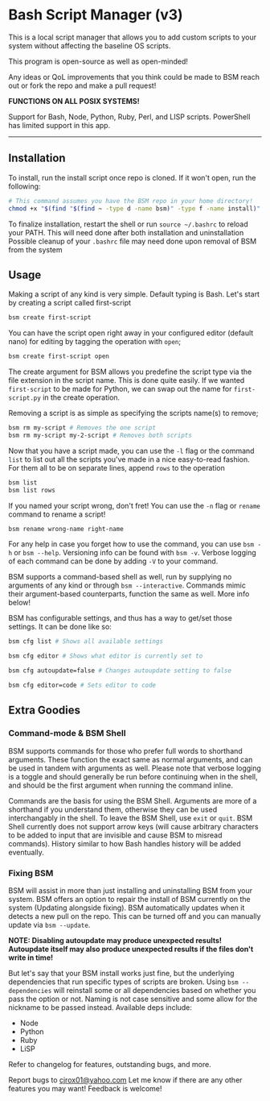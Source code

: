 # Bash Script Manager (v3)

This is a local script manager that allows you to add custom scripts to your system without affecting the baseline OS scripts.

This program is open-source as well as open-minded!

Any ideas or QoL improvements that you think could be made to BSM reach out or fork the repo and make a pull request!

__FUNCTIONS ON ALL POSIX SYSTEMS!__

Support for Bash, Node, Python, Ruby, Perl, and LISP scripts. PowerShell has limited support in this app.

___

## Installation

To install, run the install script once repo is cloned. If it won't open, run the following:

```bash
# This command assumes you have the BSM repo in your home directory!
chmod +x "$(find "$(find ~ -type d -name bsm)" -type f -name install)"
```

To finalize installation, restart the shell or run `source ~/.bashrc` to reload your PATH. This will need done after both installation and uninstallation
Possible cleanup of your `.bashrc` file may need done upon removal of BSM from the system

## Usage

Making a script of any kind is very simple. Default typing is Bash. Let's start by creating a script called first-script

```sh
bsm create first-script
```

You can have the script open right away in your configured editor (default nano) for editing by tagging the operation with `open`;

```sh
bsm create first-script open
```

The create argument for BSM allows you predefine the script type via the file extension in the script name.
This is done quite easily. If we wanted `first-script` to be made for Python, we can swap out the name for `first-script.py` in the create operation.

Removing a script is as simple as specifying the scripts name(s) to remove;

```sh
bsm rm my-script # Removes the one script
bsm rm my-script my-2-script # Removes both scripts
```

Now that you have a script made, you can use the `-l` flag or the command `list` to list out all the scripts you've made in a nice easy-to-read fashion. For them all to be on separate lines, append `rows` to the operation

```sh
bsm list
bsm list rows
```

If you named your script wrong, don't fret! You can use the `-n` flag or `rename` command to rename a script!

```sh
bsm rename wrong-name right-name
```

For any help in case you forget how to use the command, you can use `bsm -h` or `bsm --help`. Versioning info can be found with `bsm -v`. Verbose logging of each command can be done by adding `-V` to your command.

BSM supports a command-based shell as well, run by supplying no arguments of any kind or through `bsm --interactive`. Commands mimic their argument-based counterparts, function the same as well. More info below!

BSM has configurable settings, and thus has a way to get/set those settings. It can be done like so:

```sh
bsm cfg list # Shows all available settings

bsm cfg editor # Shows what editor is currently set to

bsm cfg autoupdate=false # Changes autoupdate setting to false

bsm cfg editor=code # Sets editor to code
```

## Extra Goodies

### Command-mode & BSM Shell

BSM supports commands for those who prefer full words to shorthand arguments. These function the exact same as normal arguments, and can be used in tandem with arguments as well. Please note that verbose logging is a toggle and should generally be run before continuing when in the shell, and should be the first argument when running the command inline.

Commands are the basis for using the BSM Shell. Arguments are more of a shorthand if you understand them, otherwise they can be used interchangably in the shell. To leave the BSM Shell, use `exit` or `quit`. BSM Shell currently does not support arrow keys (will cause arbitrary characters to be added to input that are invisible and cause BSM to misread commands). History similar to how Bash handles history will be added eventually.

### Fixing BSM

BSM will assist in more than just installing and uninstalling BSM from your system. BSM offers an option to repair the install of BSM currently on the system (Updating alongside fixing). BSM automatically updates when it detects a new pull on the repo. This can be turned off and you can manually update via `bsm --update`.

__NOTE: Disabling autoupdate may produce unexpected results! Autoupdate itself may also produce unexpected results if the files don't write in time!__

But let's say that your BSM install works just fine, but the underlying dependencies that run specific types of scripts are broken. Using `bsm --dependencies` will reinstall some or all dependencies based on whether you pass the option or not. Naming is not case sensitive and some allow for the nickname to be passed instead. Available deps include:

- Node
- Python
- Ruby
- LiSP

Refer to changelog for features, outstanding bugs, and more.

Report bugs to <cjrox01@yahoo.com>
Let me know if there are any other features you may want! Feedback is welcome!
